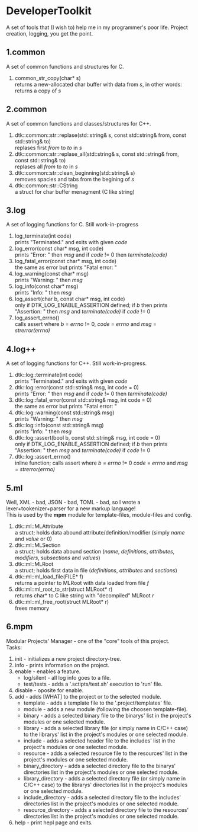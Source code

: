 # DeveloperToolkit
A set of tools that (I wish to) help me in my programmer's poor life. Project creation, logging, you get the point.

## 1.common
A set of common functions and structures for C.
<ol>
  <li>common_str_copy(char* s) <br> returns a new-allocated char buffer with data from <i>s</i>, in other words: returns a copy of <i>s</i></li>
</ol>

## 2.common
A set of common functions and classes/structures for C++.
<ol>
  <li>dtk::common::str::replase(std::string& s, const std::string& from, const std::string& to) <br> replases first <i>from</i> to <i>to</i> in <i>s</i></li>
  <li>dtk::common::str::replase_all(std::string& s, const std::string& from, const std::string& to) <br> replases all <i>from</i> to <i>to</i> in <i>s</i></li>
  <li>dtk::common::str::clean_beginning(std::string& s) <br> removes spacies and tabs from the begining of <i>s</i></li>
  <li>dtk::common::str::CString <br> a struct for char buffer menagment (C like string)</li>
</ol>

## 3.log
A set of logging functions for C. Still work-in-progress
<ol>
  <li>log_terminate(int code) <br> prints "Terminated." and exits with given <i>code</i></li>
  <li>log_error(const char* msg, int code) <br> prints "Error: " then <i>msg</i> and if <i>code</i> != 0 then <i>terminate(code)</i></li>
  <li>log_fatal_error(const char* msg, int code) <br> the same as error but prints "Fatal error: "</li>
  <li>log_warning(const char* msg) <br> prints "Warning: " then <i>msg</i></li>
  <li>log_info(const char* msg) <br> prints "Info: " then <i>msg</i></li>
  <li>log_assert(char b, const char* msg, int code) <br> only if DTK_LOG_ENABLE_ASSERTION defined; if <i>b</i> then prints "Assertion: " then <i>msg</i> and <i>terminate(code)</i> if <i>code</i> != 0</li>
  <li>log_assert_errno() <br> calls assert where <i>b</i> = <i>errno</i> != 0, <i>code</i> = <i>errno</i> and <i>msg</i> = <i>strerror(errno)</i></li>
</ol>

## 4.log++
A set of logging functions for C++. Still work-in-progress.
<ol>
  <li>dtk::log::terminate(int code) <br> prints "Terminated." and exits with given <i>code</i></li>
  <li>dtk::log::error(const std::string& msg, int code = 0) <br> prints "Error: " then <i>msg</i> and if <i>code</i> != 0 then <i>terminate(code)</i></li>
  <li>dtk::log::fatal_error(const std::string& msg, int code = 0) <br> the same as error but prints "Fatal error: "</li>
  <li>dtk::log::warning(const std::string& msg) <br> prints "Warning: " then <i>msg</i></li>
  <li>dtk::log::info(const std::string& msg) <br> prints "Info: " then <i>msg</i></li>
  <li>dtk::log::assert(bool b, const std::string& msg, int code = 0) <br> only if DTK_LOG_ENABLE_ASSERTION defined; if <i>b</i> then prints "Assertion: " then <i>msg</i> and <i>terminate(code)</i> if <i>code</i> != 0</li>
  <li>dtk::log::assert_errno() <br> inline function; calls assert where <i>b</i> = <i>errno</i> != 0 <i>code</i> = <i>errno</i> and <i>msg</i> = <i>strerror(errno)</i></li>
</ol>

## 5.ml
Well, XML - bad, JSON - bad, TOML - bad, so I wrote a lexer+tookenizer+parser for a new markup language!</br>
This is used by the <b>mpm</b> module for template-files, module-files and config.
<ol>
  <li>dtk::ml::MLAttribute <br> a struct; holds data abound attribute/definition/modifier (simply <i>name</i> and <i>value</i> or 0)</li>
  <li>dtk::ml::MLSection <br> a struct; holds data abound section (<i>name</i>, <i>definitions</i>, <i>attributes</i>, <i>modifiers</i>, sub<i>sections</i> and <i>values</i>)</li>
  <li>dtk::ml::MLRoot <br> a struct; holds first data in file (<i>definitions</i>, <i>attributes</i> and <i>sections</i>)</li>
  <li>dtk::ml::ml_load_file(FILE* f) <br> returns a pointer to MLRoot with data loaded from file <i>f</i></li>
  <li>dtk::ml::ml_root_to_str(struct MLRoot* r) <br> returns char* to C like string with "decompiled" MLRoot <i>r</i></li>
  <li>dtk::ml::ml_free_root(struct MLRoot* r) <br> frees memory</li>
</ol>

## 6.mpm
Modular Projects' Manager - one of the "core" tools of this project. </br>
Tasks:
<ol>
  <li>init - initializes a new project directory-tree.</li>
  <li>info - prints information on the project.</li>
  <li>enable - enables a feature.
    <ul>
      <li>log/silent - all log info goes to a file.</li>
      <li>test/tests - adds a '.sctipts/test.sh' execution to 'run' file.</li>
    </ul>
  </li>
  <li>disable - oposite for enable.</li>
  <li>add - adds [WHAT] to the project or to the selected module.
    <ul>
      <li>template - adds a template file to the '.project/templates' file.</li>
      <li>module - adds a new module (following the choosen template-file).</li>
      <li>binary - adds a selected binary file to the binarys' list in the project's modules or one selected module.</li>
      <li>library - adds a selected library file (or simply name in C/C++ case) to the librarys' list in the project's modules or one selected module.</li>
      <li>include - adds a selected header file to the includes' list in the project's modules or one selected module.</li>
      <li>resource - adds a selected resource file to the resources' list in the project's modules or one selected module.</li>
      <li>binary_directory - adds a selected directory file to the binarys' directories list in the project's modules or one selected module.</li>
      <li>library_directory - adds a selected directory file (or simply name in C/C++ case) to the librarys' directories list in the project's modules or one selected module.</li>
      <li>include_directory - adds a selected directory file to the includes' directories list in the project's modules or one selected module.</li>
      <li>resource_directory - adds a selected directory file to the resources' directories list in the project's modules or one selected module.</li>
    </ul>
  </li>
  <li>help - print hepl page and exits.</li>
</ol>
